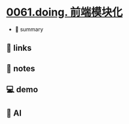 # [0061.doing. 前端模块化](https://github.com/Tdahuyou/javascript/tree/main/0061.doing.%20%E5%89%8D%E7%AB%AF%E6%A8%A1%E5%9D%97%E5%8C%96)

- 📝 summary

## 🔗 links
## 📒 notes
## 💻 demo
## 🤖 AI
